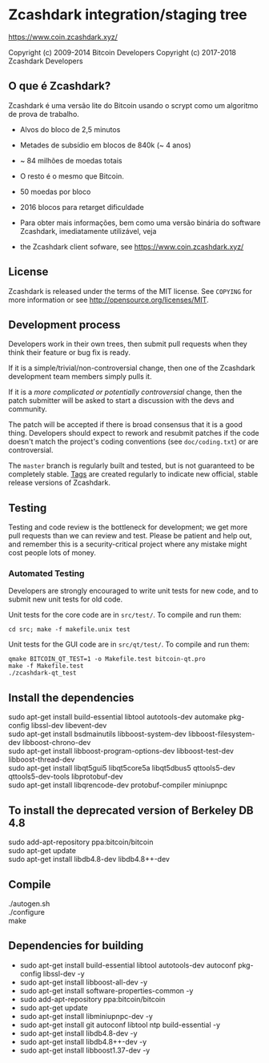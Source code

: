 Zcashdark integration/staging tree
================================

https://www.coin.zcashdark.xyz/

Copyright (c) 2009-2014 Bitcoin Developers
Copyright (c) 2017-2018 Zcashdark Developers

O que é Zcashdark?
------------------
Zcashdark é uma versão lite do Bitcoin usando o scrypt como um algoritmo de prova de trabalho.

- Alvos do bloco de 2,5 minutos
- Metades de subsídio em blocos de 840k (~ 4 anos)
- ~ 84 milhões de moedas totais
- O resto é o mesmo que Bitcoin.

- 50 moedas por bloco
- 2016 blocos para retarget dificuldade
- Para obter mais informações, bem como uma versão binária do software Zcashdark, imediatamente utilizável, veja 
- the Zcashdark client sofware, see https://www.coin.zcashdark.xyz/

License
-------

Zcashdark is released under the terms of the MIT license. See `COPYING` for more
information or see http://opensource.org/licenses/MIT.

Development process
-------------------

Developers work in their own trees, then submit pull requests when they think
their feature or bug fix is ready.

If it is a simple/trivial/non-controversial change, then one of the Zcashdark
development team members simply pulls it.

If it is a *more complicated or potentially controversial* change, then the patch
submitter will be asked to start a discussion with the devs and community.

The patch will be accepted if there is broad consensus that it is a good thing.
Developers should expect to rework and resubmit patches if the code doesn't
match the project's coding conventions (see `doc/coding.txt`) or are
controversial.

The `master` branch is regularly built and tested, but is not guaranteed to be
completely stable. [Tags](https://github.com/loucaso/zcashdark/tags) are created
regularly to indicate new official, stable release versions of Zcashdark.

Testing
-------

Testing and code review is the bottleneck for development; we get more pull
requests than we can review and test. Please be patient and help out, and
remember this is a security-critical project where any mistake might cost people
lots of money.

### Automated Testing

Developers are strongly encouraged to write unit tests for new code, and to
submit new unit tests for old code.

Unit tests for the core code are in `src/test/`. To compile and run them:

    cd src; make -f makefile.unix test

Unit tests for the GUI code are in `src/qt/test/`. To compile and run them:

    qmake BITCOIN_QT_TEST=1 -o Makefile.test bitcoin-qt.pro
    make -f Makefile.test
    ./zcashdark-qt_test



Install the dependencies
------
sudo apt-get install build-essential libtool autotools-dev automake pkg-config libssl-dev libevent-dev <br>
sudo apt-get install bsdmainutils libboost-system-dev libboost-filesystem-dev libboost-chrono-dev<br>
sudo apt-get install libboost-program-options-dev libboost-test-dev libboost-thread-dev<br>
sudo apt-get install libqt5gui5 libqt5core5a libqt5dbus5 qttools5-dev qttools5-dev-tools libprotobuf-dev <br>
sudo apt-get install libqrencode-dev protobuf-compiler miniupnpc<br>

To install the deprecated version of Berkeley DB 4.8 
------
sudo add-apt-repository ppa:bitcoin/bitcoin<br>
sudo apt-get update<br>
sudo apt-get install libdb4.8-dev libdb4.8++-dev<br>

 Compile
 ------
./autogen.sh<br>
./configure<br>
make<br>


Dependencies for building
--------
- sudo apt-get install build-essential libtool autotools-dev autoconf pkg-config libssl-dev -y
- sudo apt-get install libboost-all-dev -y
- sudo apt-get install software-properties-common -y
- sudo add-apt-repository ppa:bitcoin/bitcoin
- sudo apt-get update
- sudo apt-get install libminiupnpc-dev -y
- sudo apt-get install git autoconf libtool ntp build-essential -y
- sudo apt-get install libdb4.8-dev -y
- sudo apt-get install libdb4.8++-dev -y
- sudo apt-get install libboost1.37-dev -y
